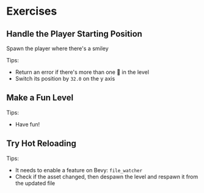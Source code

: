 # Exercises

## Handle the Player Starting Position

Spawn the player where there's a smiley

Tips:
* Return an error if there's more than one 🙂 in the level
* Switch its position by `32.0` on the y axis

## Make a Fun Level

Tips:
* Have fun!

## Try Hot Reloading

Tips:
* It needs to enable a feature on Bevy: `file_watcher`
* Check if the asset changed, then despawn the level and respawn it from the updated file
